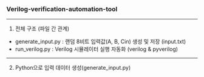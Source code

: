 ### Verilog-verification-automation-tool
---
1. 전체 구조 (파일 간 관계)
  - generate_input.py	: 랜덤 8비트 입력값(A, B, Cin) 생성 및 저장 (input.txt)
  - run_verilog.py : Verilog 시뮬레이터 실행 자동화 (verilog & pyverilog)
---
2. Python으로 입력 데이터 생성(generate_input.py)
